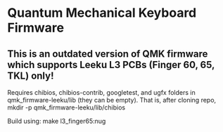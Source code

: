 # Quantum Mechanical Keyboard Firmware

## This is an outdated version of QMK firmware which supports Leeku L3 PCBs (Finger 60, 65, TKL) only!
Requires chibios, chibios-contrib, googletest, and ugfx folders in qmk_firmware-leeku/lib (they can be empty). That is, after cloning repo, mkdir -p qmk_firmware-leeku/lib/chibios

Build using: make l3_finger65:nug
